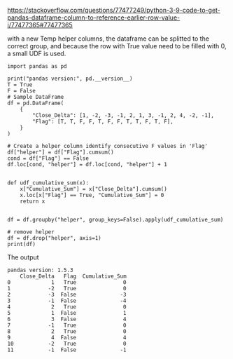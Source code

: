https://stackoverflow.com/questions/77477249/python-3-9-code-to-get-pandas-dataframe-column-to-reference-earlier-row-value-i/77477365#77477365

with a new Temp helper columns, the dataframe can be splitted to the correct group, and because the row with True value need to be filled with 0, a small UDF is used.

    import pandas as pd
    
    print("pandas version:", pd.__version__)
    T = True
    F = False
    # Sample DataFrame
    df = pd.DataFrame(
        {
            "Close_Delta": [1, -2, -3, -1, 2, 1, 3, -1, 2, 4, -2, -1],
            "Flag": [T, T, F, F, T, F, F, T, T, F, T, F],
        }
    )
    
    # Create a helper column identify consecutive F values in 'Flag'
    df["helper"] = df["Flag"].cumsum()
    cond = df["Flag"] == False
    df.loc[cond, "helper"] = df.loc[cond, "helper"] + 1
    
    
    def udf_cumulative_sum(x):
        x["Cumulative_Sum"] = x["Close_Delta"].cumsum()
        x.loc[x["Flag"] == True, "Cumulative_Sum"] = 0
        return x
    
    
    df = df.groupby("helper", group_keys=False).apply(udf_cumulative_sum)
    
    # remove helper
    df = df.drop("helper", axis=1)
    print(df)

The output

    pandas version: 1.5.3
        Close_Delta   Flag  Cumulative_Sum
    0             1   True               0
    1            -2   True               0
    2            -3  False              -3
    3            -1  False              -4
    4             2   True               0
    5             1  False               1
    6             3  False               4
    7            -1   True               0
    8             2   True               0
    9             4  False               4
    10           -2   True               0
    11           -1  False              -1

